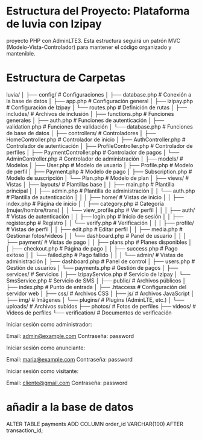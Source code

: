 # Estructura del Proyecto: Plataforma de luvia con Izipay
 proyecto PHP con AdminLTE3. Esta estructura seguirá un patrón MVC (Modelo-Vista-Controlador) para mantener el código organizado y mantenible.

# Estructura de Carpetas

luvia/
│
├── config/                      # Configuraciones
│   ├── database.php             # Conexión a la base de datos
│   ├── app.php                  # Configuración general
│   ├── izipay.php               # Configuración de Izipay
│   └── routes.php               # Definición de rutas
│
├── includes/                    # Archivos de inclusión
│   ├── functions.php            # Funciones generales
│   ├── auth.php                 # Funciones de autenticación
│   ├── validation.php           # Funciones de validación
│   └── database.php             # Funciones de base de datos
│
├── controllers/                 # Controladores
│   ├── HomeController.php       # Controlador de inicio
│   ├── AuthController.php       # Controlador de autenticación
│   ├── ProfileController.php    # Controlador de perfiles
│   ├── PaymentController.php    # Controlador de pagos
│   └── AdminController.php      # Controlador de administración
│
├── models/                      # Modelos
│   ├── User.php                 # Modelo de usuario
│   ├── Profile.php              # Modelo de perfil
│   ├── Payment.php              # Modelo de pago
│   ├── Subscription.php         # Modelo de suscripción
│   └── Plan.php                 # Modelo de plan
│
├── views/                       # Vistas
│   ├── layouts/                 # Plantillas base
│   │   ├── main.php             # Plantilla principal
│   │   ├── admin.php            # Plantilla de administración
│   │   └── auth.php             # Plantilla de autenticación
│   │
│   ├── home/                    # Vistas de inicio
│   │   ├── index.php            # Página de inicio
│   │   ├── category.php         # Categoría (mujer/hombre/trans)
│   │   └── view_profile.php     # Ver perfil
│   │
│   ├── auth/                    # Vistas de autenticación
│   │   ├── login.php            # Inicio de sesión
│   │   ├── register.php         # Registro
│   │   └── verify.php           # Verificación
│   │
│   ├── profile/                 # Vistas de perfil
│   │   ├── edit.php             # Editar perfil
│   │   ├── media.php            # Gestionar fotos/videos
│   │   └── dashboard.php        # Panel de usuario
│   │
│   ├── payment/                 # Vistas de pago
│   │   ├── plans.php            # Planes disponibles
│   │   ├── checkout.php         # Página de pago
│   │   ├── success.php          # Pago exitoso
│   │   └── failed.php           # Pago fallido
│   │
│   └── admin/                   # Vistas de administración
│       ├── dashboard.php        # Panel de control
│       ├── users.php            # Gestión de usuarios
│       └── payments.php         # Gestión de pagos
│
├── services/                    # Servicios 
│   ├── IzipayService.php        # Servicio de Izipay
│   └── SmsService.php           # Servicio de SMS
│
├── public/                      # Archivos públicos
│   ├── index.php                # Punto de entrada
│   ├── .htaccess                # Configuración del servidor web
│   ├── css/                     # Archivos CSS
│   ├── js/                      # Archivos JavaScript
│   ├── img/                     # Imágenes
│   └── plugins/                 # Plugins (AdminLTE, etc.)
│
└── uploads/                     # Archivos subidos
    ├── photos/                  # Fotos de perfiles
    ├── videos/                  # Videos de perfiles
    └── verification/            # Documentos de verificación



Iniciar sesión como administrador:

Email: admin@example.com
Contraseña: password


Iniciar sesión como anunciante:

Email: maria@example.com
Contraseña: password


Iniciar sesión como visitante:

Email: cliente@gmail.com
Contraseña: password

# añadir a la base de datos
ALTER TABLE payments ADD COLUMN order_id VARCHAR(100) AFTER transaction_id;